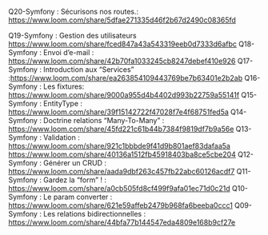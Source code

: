 Q20-Symfony : Sécurisons nos routes.: https://www.loom.com/share/5dfae271335d46f2b67d2490c08365fd

Q19-Symfony : Gestion des utilisateurs https://www.loom.com/share/fced847a43a543319eeb0d7333d6afbc
Q18-Symfony : Envoi d’e-mail : https://www.loom.com/share/42b70fa1033245cb8247debef410e926
Q17-Symfony : Introduction aux “Services” :https://www.loom.com/share/ea263854109443769be7b63401e2b2ab
Q16-Symfony : Les fixtures:  https://www.loom.com/share/9000a955d4b4402d993b22759a55141f
Q15-Symfony : EntityType : https://www.loom.com/share/39f15142722f47028f7e4f68751fed5a
Q14-Symfony : Doctrine relations “Many-To-Many” : https://www.loom.com/share/45fd221c61b44b7384f9819df7b9a56e
Q13-Symfony : Validation : https://www.loom.com/share/921c1bbbde9f41d9b801aef83dafaa5a
https://www.loom.com/share/40136a1512fb45918403ba8ce5cbe204
Q12-Symfony : Générer un CRUD : https://www.loom.com/share/aada9dbf263c457fb22abc60126acdf7
Q11-Symfony : Gardez la “form” ! : https://www.loom.com/share/a0cb505fd8cf499f9afa01ec71d0c21d
Q10-Symfony : Le param converter : https://www.loom.com/share/621e59affeb2479b968fa6beeba0ccc1 
Q09-Symfony : Les relations bidirectionnelles : https://www.loom.com/share/44bfa77b144547eda4809e168b9cf27e

